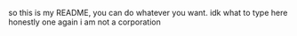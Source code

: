 so this is my README, you can do whatever you want. idk what to type here honestly
one again i am not a corporation
